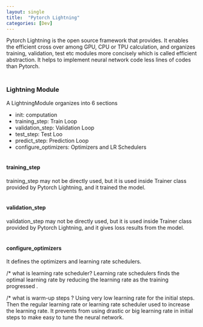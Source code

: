 ```yaml
---
layout: single
title:  "Pytorch Lightning"
categories: [Dev]
---
```


Pytorch Lightning is the open source framework that provides. It enables the efficient cross over among GPU, CPU or TPU calculation, and organizes training, validation, test etc modules more concisely which is called efficient abstraction. It helps to implement neural network code less lines of codes than Pytorch.



### <br>Lightning Module

A LightningModule organizes into 6 sections

- init: computation
- training_step: Train Loop
- validation_step: Validation Loop
- test_step: Test Loo
- predict_step: Prediction Loop
- configure_optimizers: Optimizers and LR Schedulers



#### <br>training_step

training_step may not be directly used, but it is used inside Trainer class provided by Pytorch Lightning, and it trained the model.

#### <br>validation_step

validation_step may not be directly used, but it is used inside Trainer class provided by Pytorch Lightning, and it gives loss results from the model.

#### <br>configure_optimizers

It defines the optimizers and learning rate schedulers.

/* what is learning rate scheduler? Learning rate schedulers finds the optimal learning rate by reducing the learning rate as the training progressed .



/* what is warm-up steps ? Using very low learning rate for the initial steps. Then the regular learning rate or learning rate scheduler used to increase the learning rate. It prevents from using drastic or big learning rate in initial steps to make easy to tune the neural network.

